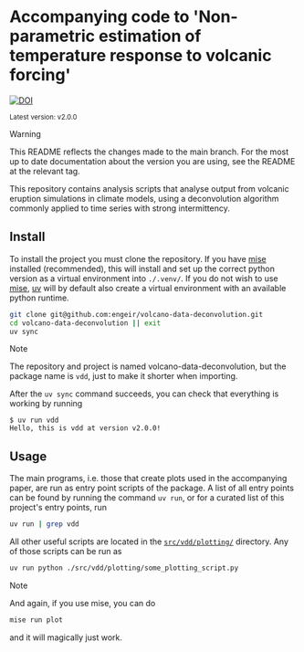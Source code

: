 # Accompanying code to 'Non-parametric estimation of temperature response to volcanic forcing'

[![DOI](https://zenodo.org/badge/742292778.svg)](https://zenodo.org/badge/latestdoi/742292778)

<sup>Latest version: v2.0.0</sup> <!-- x-release-please-version -->

> [!WARNING]
>
> This README reflects the changes made to the main branch. For the most up to date
> documentation about the version you are using, see the README at the relevant tag.

This repository contains analysis scripts that analyse output from volcanic eruption
simulations in climate models, using a deconvolution algorithm commonly applied to time
series with strong intermittency.

## Install

To install the project you must clone the repository. If you have [mise] installed
(recommended), this will install and set up the correct python version as a virtual
environment into `./.venv/`. If you do not wish to use [mise], [uv] will by default also
create a virtual environment with an available python runtime.

```bash
git clone git@github.com:engeir/volcano-data-deconvolution.git
cd volcano-data-deconvolution || exit
uv sync
```

> [!NOTE]
>
> The repository and project is named volcano-data-deconvolution, but the package name
> is `vdd`, just to make it shorter when importing.

After the `uv sync` command succeeds, you can check that everything is working by
running

<!-- x-release-please-start-version -->

```console
$ uv run vdd
Hello, this is vdd at version v2.0.0!
```

<!-- x-release-please-end -->

## Usage

The main programs, i.e. those that create plots used in the accompanying paper, are run
as entry point scripts of the package. A list of all entry points can be found by
running the command `uv run`, or for a curated list of this project's entry points, run

```bash
uv run | grep vdd
```

All other useful scripts are located in the [`src/vdd/plotting/`](./src/vdd/plotting/)
directory. Any of those scripts can be run as

```bash
uv run python ./src/vdd/plotting/some_plotting_script.py
```

> [!NOTE]
>
> And again, if you use mise, you can do
>
> ```bash
> mise run plot
> ```
>
> and it will magically just work.

[mise]: https://mise.jdx.dev/
[uv]: https://docs.astral.sh/uv/
